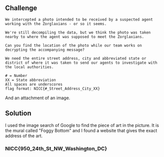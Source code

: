 ## Challenge

```
We intercepted a photo intended to be received by a suspected agent working with the Zorglaxians - or so it seems.

We're still decompiling the data, but we think the photo was taken nearby to where the agent was supposed to meet the Zorglaxians.

Can you find the location of the photo while our team works on decrypting the accompanying message?

We need the entire street address, city and abbreviated state or district of where it was taken to send our agents to investigate with the local authorities.

# = Number
XX = State abbreviation
All spaces are underscores
flag format: NICC{#_Street_Address_City_XX}
```
And an attachment of an image.

## Solution

I used the image search of Google to find the piece of art in the picture. It is the mural called "Foggy Bottom" and I found a website that gives the exact address of the art.

### NICC{950_24th_St_NW_Washington_DC}